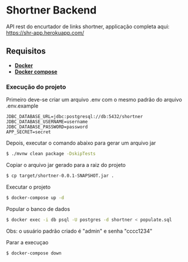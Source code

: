 # Shortner Backend
API rest do encurtador de links shortner, applicação completa aqui: https://shr-app.herokuapp.com/

## Requisitos
 
- [__Docker__](https://docs.docker.com/install/linux/docker-ce/ubuntu/)
- [__Docker compose__](https://docs.docker.com/compose/install/)

### Execução do projeto

Primeiro deve-se criar um arquivo .env com o mesmo padrão do arquivo .env.example

``` 
JDBC_DATABASE_URL=jdbc:postgresql://db:5432/shortner
JDBC_DATABASE_USERNAME=username
JDBC_DATABASE_PASSWORD=password
APP_SECRET=secret
```

Depois, executar o comando abaixo para gerar um arquivo jar

```sh
$ ./mvnw clean package -DskipTests
```

Copiar o arquivo jar gerado para a raiz do projeto

```sh
$ cp target/shortner-0.0.1-SNAPSHOT.jar .
```

Executar o projeto

```sh
$ docker-compose up -d
```

Popular o banco de dados

```sh
$ docker exec -i db psql -U postgres -d shortner < populate.sql
```
Obs: o usuário padrão criado é "admin" e senha "cccc1234"

Parar a execuçao
```sh
$ docker-compose down
```



